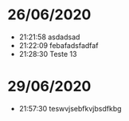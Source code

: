 
# 26/06/2020
- 21:21:58 asdadsad
- 21:22:09 febafadsfadfaf
- 21:28:30 Teste 13

# 29/06/2020
- 21:57:30 teswvjsebfkvjbsdfkbg
